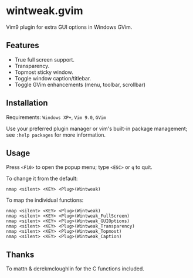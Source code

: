 wintweak.gvim
=============

Vim9 plugin for extra GUI options in Windows GVim.

Features
--------

- True full screen support.
- Transparency.
- Topmost sticky window.
- Toggle window caption/titlebar.
- Toggle GVim enhancements (menu, toolbar, scrollbar)

Installation
------------

Requirements: `Windows XP+`, `Vim 9.0`, `GVim`

Use your preferred plugin manager or vim's built-in package management; see `:help packages` for more information.

Usage
-----

Press `<F10>` to open the popup menu; type `<ESC>` or `q` to quit.

To change it from the default:

```vim
nmap <silent> <KEY> <Plug>(Wintweak)
```

To map the individual functions:

```vim
nmap <silent> <KEY> <Plug>(Wintweak)
nmap <silent> <KEY> <Plug>(Wintweak_FullScreen)
nmap <silent> <KEY> <Plug>(Wintweak_GUIOptions)
nmap <silent> <KEY> <Plug>(Wintweak_Transparency)
nmap <silent> <KEY> <Plug>(Wintweak_Topmost)
nmap <silent> <KEY> <Plug>(Wintweak_Caption)
```

Thanks
------

To mattn & derekmcloughlin for the C functions included.

